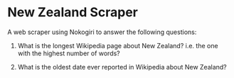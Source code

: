 # New Zealand Scraper

A web scraper using Nokogiri to answer the following questions:

1. What is the longest Wikipedia page about New Zealand? i.e. the one with the highest number of words?
 
2. What is the oldest date ever reported in Wikipedia about New Zealand?
